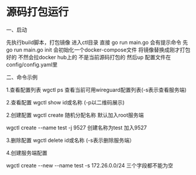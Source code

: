 # 源码打包运行
一、启动

先执行build脚本，打包镜像
进入ctl目录 直接 go run main.go 会有提示命令
先go run main.go init 会初始化一个docker-compose文件 将镜像替换成刚才打包好的 不然会拉docker hub上的 不是当前源码打包的 然后up
配置文件在config/config.yaml里

二、命令示例

1.查看配置列表 wgctl ps 查看当前可用wireguard配置列表(-s表示查看服务端)

2.查看配置 wgctl show id或名称 (-p以二维码展示)

2.创建配置 wgctl create 随机分配名称 默认加入root服务端

wgctl create --name test -j 9527 创建名称为test 加入9527

3.删除配置 wgctl delete id或名称 (-s表示删除服务端）

4.创建服务端配置 

wgctl create --new --name test -s 172.26.0.0/24  三个字段都不能为空